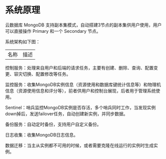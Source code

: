 # 系统原理

云数据库 MongoDB 支持副本集模式，自动搭建3节点的副本集供用户使用，用户可以直接操作 Primary 和一个 Secondary 节点。

系统架构如下图：



<table>
    <tr>
        <td>名称</td>  <td>描述</td>
    </tr>
</table>

控制服务：处理来自用户和后端的请求任务，主要有创建、删除、查询、配置变更、容灾切换、配置修改等任务。

监控服务：收集MongoDB实例信息（资源使用和数据库键统计信息等）和物理机信息（资源使用信息和评分等），前者供用户和控制台展现，后者用于管理系统使用。

Sentinel：哨兵监控MongoDB实例是否存活，多个哨兵同时工作，当发现实例down掉后，发送failover任务，自动创建新实例，并同步数据。

备份服务：自动定时备份，支持用户自定义备份。

日志收集：收集MongoDB日志信息。

数据迁移：当主从实例都不可用的时候，或者需要克隆在线运行的实例时生成实例。
